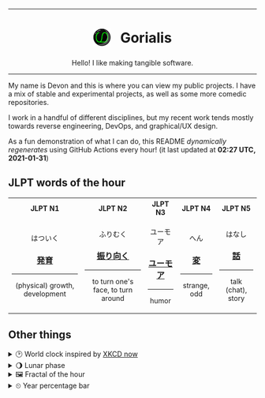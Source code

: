 ***

<h1 align="center">
<sub>
    <img src="readme/resources/avatar.png" height="36">
</sub>
&nbsp;
Gorialis
</h1>
<p align="center">
Hello! I like making tangible software.
</p>

***

My name is Devon and this is where you can view my public projects. I have a mix of stable and experimental projects, as well as some more comedic repositories.

I work in a handful of different disciplines, but my recent work tends mostly towards reverse engineering, DevOps, and graphical/UX design.

As a fun demonstration of what I can do, this README *dynamically regenerates* using GitHub Actions every hour! (it last updated at **02:27 UTC, 2021-01-31**)

<h2>JLPT words of the hour</h2>
<table>
    <tr>
        <th>JLPT N1</th>
        <th>JLPT N2</th>
        <th>JLPT N3</th>
        <th>JLPT N4</th>
        <th>JLPT N5</th>
    </tr>
    <tr>
        <td>
            <p align="center">はついく</p>
            <h3 align="center"><b><a href="https://jisho.org/search/%E7%99%BA%E8%82%B2">発育</a></b></h3>
            <hr>
            <p align="center">(physical) growth,<wbr> development</p>
        </td>
        <td>
            <p align="center">ふりむく</p>
            <h3 align="center"><b><a href="https://jisho.org/search/%E6%8C%AF%E3%82%8A%E5%90%91%E3%81%8F">振り向く</a></b></h3>
            <hr>
            <p align="center">to turn one's face,<wbr> to turn around</p>
        </td>
        <td>
            <p align="center">ユーモア</p>
            <h3 align="center"><b><a href="https://jisho.org/search/%E3%83%A6%E3%83%BC%E3%83%A2%E3%82%A2">ユーモア</a></b></h3>
            <hr>
            <p align="center">humor</p>
        </td>
        <td>
            <p align="center">へん</p>
            <h3 align="center"><b><a href="https://jisho.org/search/%E5%A4%89">変</a></b></h3>
            <hr>
            <p align="center">strange,<wbr> odd</p>
        </td>
        <td>
            <p align="center">はなし</p>
            <h3 align="center"><b><a href="https://jisho.org/search/%E8%A9%B1">話</a></b></h3>
            <hr>
            <p align="center">talk (chat),<wbr> story</p>
        </td>
    </tr>
</table>

<h2>Other things</h2>
<details>
<summary>🕑  World clock inspired by <a href="https://xkcd.com/now">XKCD now</a></summary>

> <img src="generated/now.png" width="512">

</details>
<details>
<summary>🌖 Lunar phase</summary>

The moon is approximately 62.64% through its phase (Waning Gibbous).

</details>
<details>
<summary>&#x1f5bc; Fractal of the hour</summary>

> <img src="generated/fractal.png" width="512">

</details>
<details>
<summary>&#x23f2; Year percentage bar</summary>
<pre><code>2021 [█▁▁▁▁▁▁▁▁▁▁▁▁▁▁▁▁▁▁▁] 8.25%</code></pre>
</details>
